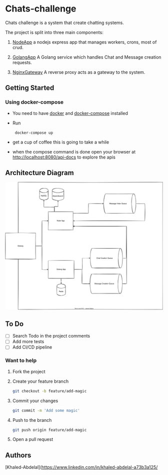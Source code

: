 # Chats-challenge

Chats challenge is a system that create chatting systems.

The project is split into three main components:

1. [NodeApp](./nodeApp) a nodejs express app that manages workers, crons, most of crud.

2. [GolangApp](./golanApp/) A Golang service which handles Chat and Message creation requests.

3. [NginxGateway](./nginx/) A reverse proxy acts as a gateway to the system.  

## Getting Started

### Using docker-compose

- You need to have [docker](https://www.docker.com/) and [docker-compose](https://docs.docker.com/compose/) installed
- Run

  ```shell
   docker-compose up
   ```

- get a cup of coffee this is going to take a while
- when the compose command is done open your browser at <http://localhost:8080/api-docs> to explore the apis

## Architecture Diagram

![Architecture](./architecture.svg)

## To Do

- [ ] Search Todo in the project comments
- [ ] Add more tests
- [ ] Add CI/CD pipeline  

### Want to help

1. Fork the project
2. Create your feature branch

    ```sh
    git checkout -b feature/add-magic
    ```

3. Commit your changes

    ```sh
    git commit -m 'Add some magic'
    ```

4. Push to the branch

    ```sh
    git push origin feature/add-magic
    ```

5. Open a pull request

## Authors

[Khaled-Abdelal](<https://www.linkedin.com/in/khaled-abdelal-a73b3a125/>
